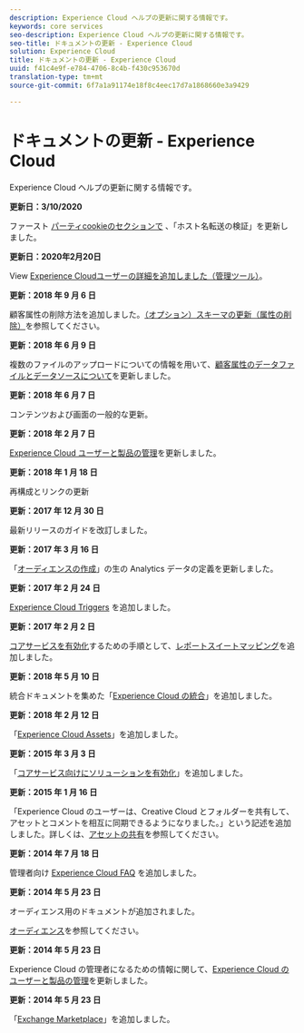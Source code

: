 ```yaml
---
description: Experience Cloud ヘルプの更新に関する情報です。
keywords: core services
seo-description: Experience Cloud ヘルプの更新に関する情報です。
seo-title: ドキュメントの更新 - Experience Cloud
solution: Experience Cloud
title: ドキュメントの更新 - Experience Cloud
uuid: f41c4e9f-e784-4706-8c4b-f430c953670d
translation-type: tm+mt
source-git-commit: 6f7a1a91174e18f8c4eec17d7a1868660e3a9429

---
```



# ドキュメントの更新 - Experience Cloud

Experience Cloud ヘルプの更新に関する情報です。

**更新日：3/10/2020**

ファースト [パーティcookieのセクションで](cookies/cookies-first-party.md#validate) 、「ホスト名転送の検証」を更新しました。

**更新日：2020年2月20日**

View [Experience Cloudユーザーの詳細を追加しました（管理ツール）](admin-getting-started/admin-tool-experience-cloud.md)。

**更新：2018 年 9 月 6 日**

顧客属性の削除方法を追加しました。[（オプション）スキーマの更新（属性の削除）](attributes/t-crs-usecase.md#task_6568898BB7C44A42ABFB86532B89063C)を参照してください。

**更新：2018 年 6 月 9 日**

複数のファイルのアップロードについての情報を用いて、[顧客属性のデータファイルとデータソースについて](attributes/crs-data-file.md#concept_DE908F362DF24172BFEF48E1797DAF19)を更新しました。

**更新：2018 年 6 月 7 日**

コンテンツおよび画面の一般的な更新。

**更新：2018 年 2 月 7 日**

[Experience Cloud ユーザーと製品の管理](admin-getting-started/admin-getting-started.md#topic_3FCB4099640647E3B2411ADBFCE81909)を更新しました。

**更新：2018 年 1 月 18 日**

再構成とリンクの更新

**更新：2017 年 12 月 30 日**

最新リリースのガイドを改訂しました。

**更新：2017 年 3 月 16 日**

「[オーディエンスの作成](audience-library/t-audience-create.md#task_37F407F58BF9459493BB8E968CDFE737)」の生の Analytics データの定義を更新しました。

**更新：2017 年 2 月 24 日**

[Experience Cloud Triggers](activation/triggers.md#concept_887B30241B3E4DB0A2553B2996E2D4FB) を追加しました。

**更新：2017 年 2 月 2 日**

[コアサービスを有効化](core-services/core-services.md#concept_07ED1D5C64234E77976E6D572E78FB9C)するための手順として、[レポートスイートマッピング](core-services/core-services.md#concept_apg_zq2_rw)を追加しました。

**更新：2018 年 5 月 10 日**

統合ドキュメントを集めた「[Experience Cloud の統合](marketing-cloud-integrations.md#concept_9E6D3E37D1E3452E8CCCFA92AF034F90)」を追加しました。

**更新：2018 年 2 月 12 日**

「[Experience Cloud Assets](experience-cloud-assets/experience-cloud-assets.md#concept_DDA5224C907D4A4F817D795DA0ED64D0)」を追加しました。

**更新：2015 年 3 月 3 日**

「[コアサービス向けにソリューションを有効化](core-services/core-services.md#concept_07ED1D5C64234E77976E6D572E78FB9C)」を追加しました。

**更新：2015 年 1 月 16 日**

「Experience Cloud のユーザーは、Creative Cloud とフォルダーを共有して、アセットとコメントを相互に同期できるようになりました。」という記述を追加しました。詳しくは、[アセットの共有](experience-cloud-assets/creative-cloud.md#concept_3E5A34C3459047D5965F900788A9BA68)を参照してください。

**更新：2014 年 7 月 18 日**

管理者向け [Experience Cloud FAQ](admin-getting-started/faq.md#concept_13219B4E51784577B6FF78AAA203DE91) を追加しました。

**更新：2014 年 5 月 23 日**

オーディエンス用のドキュメントが追加されました。

[オーディエンス](audience-library/audience-library.md#topic_679810123CAA4E0CA4FA3417FB0100C7)を参照してください。

**更新：2014 年 5 月 23 日**

Experience Cloud の管理者になるための情報に関して、[Experience Cloud のユーザーと製品の管理](admin-getting-started/admin-getting-started.md#topic_3FCB4099640647E3B2411ADBFCE81909)を更新しました。

**更新：2014 年 5 月 23 日**

「[Exchange Marketplace](exchange.md#concept_E07F16F070544B82B56527A845C41D59)」を追加しました。
